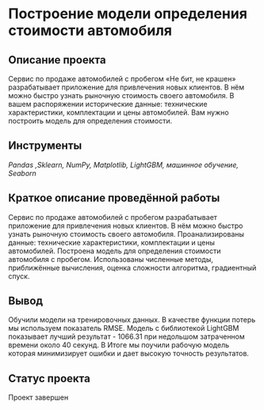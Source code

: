 # Построение модели определения стоимости автомобиля


## Описание проекта

Сервис по продаже автомобилей с пробегом «Не бит, не крашен» разрабатывает приложение для привлечения новых клиентов. В нём можно быстро узнать рыночную стоимость своего автомобиля. В вашем распоряжении исторические данные: технические характеристики, комплектации и цены автомобилей. Вам нужно построить модель для определения стоимости.

## Инструменты

*Pandas ,Sklearn, NumPy, Matplotlib, LightGBM, машинное обучение, Seaborn*


## Краткое описание проведённой работы

Сервис по продаже автомобилей с пробегом разрабатывает приложение для привлечения новых клиентов. В нём можно быстро узнать рыночную стоимость своего автомобиля. Проанализированы данные: технические характеристики, комплектации и цены автомобилей. Построена модель для определения стоимости автомобиля с пробегом. Использованы численные методы, приближённые вычисления, оценка сложности алгоритма, градиентный спуск.


## Вывод

Обучили модели на тренировочных данных.
В качестве функции потерь мы используем показатель RMSE.
Модель с библиотекой LightGBM показывает лучший результат - 1066.31 при недольшом затраченном времени около 40 секунд.
В Итоге мы поучили рабочую модель которая минимизирует ошибки и дает высокую точность результатов.


## Статус проекта

Проект завершен
